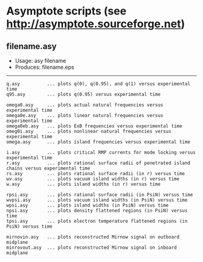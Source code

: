 # Asymptote scripts (see http://asymptote.sourceforge.net)

## filename.asy
- Usage:	    asy filename
- Produces:   filename.eps
---

	q.asy          ... plots q(0), q(0.95), and q(1) versus experimental time
	q95.asy        ... plots q(0.95) versus experimental time

	omega0.asy     ... plots actual natural frequencies versus experimental time
	omega0e.asy    ... plots linear natural frequencies versus experimental time
	omega0eb.asy   ... plots ExB frequencies versus experimental time
	omeg0i.asy     ... plots nonlinear natural frequencies versus experimental time
	omega.asy      ... plots island frequencies versus experimental time

	i.asy          ... plots critical RMP currents for mode locking versus experimental time
	r.asy          ... plots rational surface radii of penetrated island chains versus experimental time
	rs.asy         ... plots rational surface radii (in r) versus time
	wv.asy         ... plots vacuum island widths (in r) versus time
	w.asy          ... plots island widths (in r) versus time

	rpsi.asy       ... plots rational surface radii (in PsiN) versus time
	wvpsi.asy      ... plots vacuum island widths (in PsiN) versus time
	wpsi.asy       ... plots island widths (in PsiN) versus time
	npsi.asy       ... plots density flattened regions (in PsiN) versus time
	tpsi.asy       ... plots electron temperature flattened regions (in PsiN) versus time

	mirnovin.asy   ... plots reconstructed Mirnow signal on outboard midplane
	minrovout.asy  ... plots reconstructed Mirnow signal on inboard midplane
